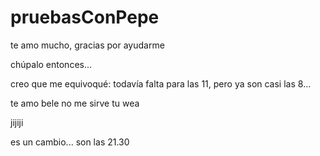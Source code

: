 # pruebasConPepe

te amo mucho, gracias por ayudarme

chúpalo entonces...

creo que me equivoqué: todavía falta para las 11, pero ya son casi las 8...

te amo bele
no me sirve tu wea

jijiji

es un cambio... son las 21.30
